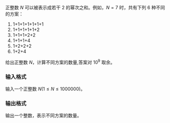 正整数 $N$ 可以被表示成若干 $2$ 的幂次之和。例如，$N  =  7$ 时，共有下列 $6$ 种不同的方案：

1. 1+1+1+1+1+1+1
2. 1+1+1+1+1+2
3. 1+1+1+2+2
4. 1+1+1+4
5. 1+2+2+2
6. 1+2+4

给出正整数 $N$，计算不同方案的数量,答案对 $10^9$ 取余。

### 输入格式

输入一个正整数 $N(1 \leq N \leq 1000000)$。

### 输出格式

输出一个整数，表示不同方案的数量。
